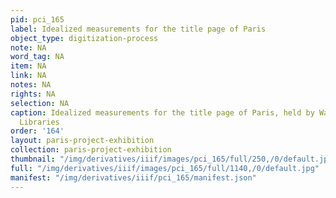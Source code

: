 ```yaml
---
pid: pci_165
label: Idealized measurements for the title page of Paris
object_type: digitization-process
note: NA
word_tag: NA
item: NA
link: NA
notes: NA
rights: NA
selection: NA
caption: Idealized measurements for the title page of Paris, held by Washington University
  Libraries
order: '164'
layout: paris-project-exhibition
collection: paris-project-exhibition
thumbnail: "/img/derivatives/iiif/images/pci_165/full/250,/0/default.jpg"
full: "/img/derivatives/iiif/images/pci_165/full/1140,/0/default.jpg"
manifest: "/img/derivatives/iiif/pci_165/manifest.json"
---
```

